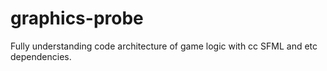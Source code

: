# graphics-probe
Fully understanding  code architecture of game logic with cc SFML and etc dependencies.
